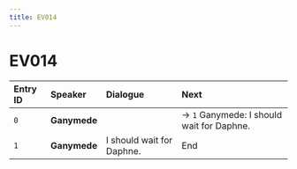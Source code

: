 ```yaml
---
title: EV014
---
```


# EV014


| Entry ID | Speaker | Dialogue | Next |
| :------- | :------ | :------- | :------------ |
| `0` | **Ganymede** |  | → `1` Ganymede: I should wait for Daphne\. |
| `1` | **Ganymede** | I should wait for Daphne\. | End |

